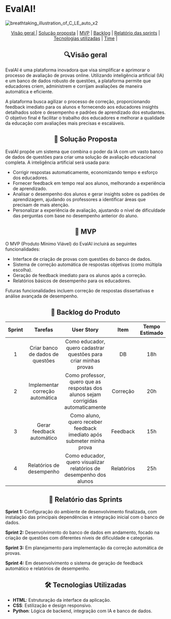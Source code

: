 # EvalAI!

![breathtaking_illustration_of_C_LE_auto_x2](https://github.com/user-attachments/assets/e20e01ed-4b29-4239-b778-09f1f9ad7804)

<p align="center">
    <a href="#visao"> Visão geral </a> | 
    <a href="#solucao">Solução proposta</a> |
    <a href="#mvp">MVP</a> |  
    <a href="#backlog">Backlog</a> | 
    <a href="#sprint">Relatório das sprints</a> | 
    <a href="#tecnologia">Tecnologias utilizadas</a> | 
    <a href="#time">Time</a> | 
</p>

<span id="visao">
    
<h2 align="center"> 🔍Visão geral </h2>

EvalAI é uma plataforma inovadora que visa simplificar e aprimorar o processo de avaliação de provas online. Utilizando inteligência artificial (IA) e um banco de dados robusto de questões, a plataforma permite que educadores criem, administrem e corrijam avaliações de maneira automática e eficiente.

A plataforma busca agilizar o processo de correção, proporcionando feedback imediato para os alunos e fornecendo aos educadores insights detalhados sobre o desempenho e padrões de aprendizado dos estudantes. O objetivo final é facilitar o trabalho dos educadores e melhorar a qualidade da educação com avaliações mais precisas e escaláveis.

<span id="solucao">
    
<h2 align="center">🎯 Solução Proposta </h2>

EvalAI propõe um sistema que combina o poder da IA com um vasto banco de dados de questões para criar uma solução de avaliação educacional completa. A inteligência artificial será usada para:

- Corrigir respostas automaticamente, economizando tempo e esforço dos educadores.
- Fornecer feedback em tempo real aos alunos, melhorando a experiência de aprendizado.
- Analisar o desempenho dos alunos e gerar insights sobre os padrões de aprendizagem, ajudando os professores a identificar áreas que precisam de mais atenção.
- Personalizar a experiência de avaliação, ajustando o nível de dificuldade das perguntas com base no desempenho anterior do aluno.

<span id="mvp">
    
<h2 align="center"> 🧩 MVP </h2>

O MVP (Produto Mínimo Viável) do EvalAI incluirá as seguintes funcionalidades:

- Interface de criação de provas com questões do banco de dados.
- Sistema de correção automática de respostas objetivas (como múltipla escolha).
- Geração de feedback imediato para os alunos após a correção.
- Relatórios básicos de desempenho para os educadores.

Futuras funcionalidades incluem correção de respostas dissertativas e análise avançada de desempenho.

<span id="backlog">

<h2 align="center">📃 Backlog do Produto </h2>

| Sprint | Tarefas |  User Story   | Item |  Tempo Estimado   | Status   | Dificuldade | 
| :----: | :----: | :----: | :----: | :----: | :----: | :----: |
| 1 | Criar banco de dados de questões | Como educador, quero cadastrar questões para criar minhas provas | DB | 18h | ❌ | 7 |
| 2 | Implementar correção automática | Como professor, quero que as respostas dos alunos sejam corrigidas automaticamente | Correção | 20h | ❌ | 8 |
| 3 | Gerar feedback automático | Como aluno, quero receber feedback imediato após submeter minha prova | Feedback | 15h | ❌ | 6 |
| 4 | Relatórios de desempenho | Como educador, quero visualizar relatórios de desempenho dos alunos | Relatórios | 25h | ❌ | 9 |

<span id="sprint">

<h2 align="center">🚀 Relatório das Sprints </h2>

**Sprint 1:** Configuração do ambiente de desenvolvimento finalizada, com instalação das principais dependências e integração inicial com o banco de dados.

**Sprint 2:** Desenvolvimento do banco de dados em andamento, focado na criação de questões com diferentes níveis de dificuldade e categorias.

**Sprint 3:** Em planejamento para implementação da correção automática de provas.

**Sprint 4:** Em desenvolvimento o sistema de geração de feedback automático e relatórios de desempenho.

<span id="tecnologia">

<h2 align="center">🛠️ Tecnologias Utilizadas </h2>

- **HTML**: Estruturação da interface da aplicação.
- **CSS**: Estilização e design responsivo.
- **Python**: Lógica de backend, integração com IA e banco de dados.
